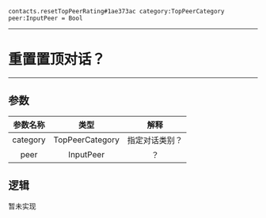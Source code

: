 ```
contacts.resetTopPeerRating#1ae373ac category:TopPeerCategory peer:InputPeer = Bool
```

---
# 重置置顶对话？
---

## 参数
参数名称 | 类型 | 解释
:-: | :-: | :-:
category | TopPeerCategory | 指定对话类别？
peer | InputPeer | ？

## 逻辑
暂未实现